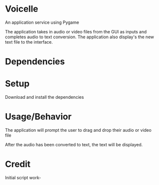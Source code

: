 # Voicelle
An application service using Pygame 

The application takes in audio or video files from the GUI as inputs and completes audio to text conversion. The application also display's the new text file to the interface. 

# Dependencies 

# Setup
Download and install the dependencies 

# Usage/Behavior
The application will prompt the user to drag and drop their audio or video file 

After the audio has been converted to text, the text will be displayed. 

# Credit 
Initial script work- 
